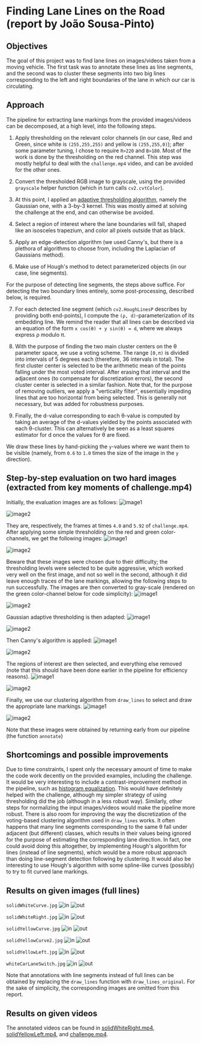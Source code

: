 # **Finding Lane Lines on the Road** (report by João Sousa-Pinto)

## Objectives

The goal of this project was to find lane lines on images/videos taken from a moving vehicle. The first task was to annotate these lines as line segments, and the second was to cluster these segments into two big lines corresponding to the left and right boundaries of the lane in which our car is circulating.

## Approach

The pipeline for extracting lane markings from the provided images/videos can be decomposed, at a high level, into the following steps.

1. Apply thresholding on the relevant color channels (in our case, Red and Green, since white is `(255,255,255)` and yellow is `(255,255,0)`); after some parameter tuning, I chose to require `R>220` and `B>180`. Most of the work is done by the thresholding on the red channel. This step was mostly helpful to deal with the `challenge.mp4` video, and can be avoided for the other ones.

2. Convert the thresholded RGB image to grayscale, using the provided `grayscale` helper function (which in turn calls `cv2.cvtColor`).

3. At this point, I applied an [adaptive thresholding algorithm](http://docs.opencv.org/3.2.0/d7/d4d/tutorial_py_thresholding.html), namely the Gaussian one, with a 3-by-3 kernel. This was mostly aimed at solving the challenge at the end,
and can otherwise be avoided.

4. Select a region of interest where the lane boundaries will fall, shaped like an isosceles trapezium, and color all pixels outside that as black.

5. Apply an edge-detection algorithm (we used Canny's, but there is a plethora of algorithms to choose from, including the Laplacian of Gaussians method).

6. Make use of Hough's method to detect parameterized objects (in our case, line segments).

For the purpose of detecting line segments, the steps above suffice. For detecting the two boundary lines entirely, some post-processing, described below, is required.

7. For each detected line segment (which `cv2.HoughLinesP` describes by providing both end-points), I compute the `(ρ, d)`-parameterization of its embedding line.
We remind the reader that all lines can be described via an equation of the form `x cos(θ) + y sin(θ) = d`,
where we always express ρ modulo π.

8. With the purpose of finding the two main cluster centers on the θ parameter space, we use a voting scheme. The range `[0,π)` is divided into intervals of
5 degrees each (therefore, 36 intervals in total). The first cluster center is selected to be the arithmetic mean of the points falling under the most voted interval.
After erasing that interval and the adjacent ones (to compensate for discretization errors), the second cluster center is selected in a similar fashion.
Note that, for the purpose of removing outliers, we apply a "verticality filter", essentially impeding lines that are too horizontal from being selected.
This is generally not necessary, but was added for robustness purposes.

9. Finally, the d-value corresponding to each θ-value is computed by taking an average of the d-values yielded by the points associated with each θ-cluster.
This can alternatively be seen as a least squares estimator for d once the values for θ are fixed.

We draw these lines by hand-picking the `y`-values where we want them to be visible (namely, from `0.6` to `1.0` times the size of the image in the `y` direction).

## Step-by-step evaluation on two hard images (extracted from key moments of challenge.mp4)

Initially, the evaluation images are as follows:
![image1](./report_images/1.jpg)

![image2](./report_images/2.jpg)


They are, respectively, the frames at times `4.0` and `5.92` of `challenge.mp4`.
After applying some simple thresholding on the red and green color-channels, we get the following images:
![image1](./report_images/1_thresholded.jpg)

![image2](./report_images/2_thresholded.jpg)


Beware that these images were chosen due to their difficulty; the thresholding levels were selected to be quite aggressive, which worked very well on the first image, and not so well in the second, although it did leave enough traces of the lane markings, allowing the following steps to run successfully.
The images are then converted to gray-scale (rendered on the green color-channel below for code simplicity):
![image1](./report_images/1_gray.jpg)

![image2](./report_images/2_gray.jpg)


Gaussian adaptive thresholding is then adapted:
![image1](./report_images/1_adaptively_thresholded.jpg)

![image2](./report_images/2_adaptively_thresholded.jpg)


Then Canny's algorithm is applied:
![image1](./report_images/1_edges.jpg)

![image2](./report_images/2_edges.jpg)


The regions of interest are then selected, and everything else removed (note that this should have been done earlier in the pipeline for efficiency reasons).
![image1](./report_images/1_masked.jpg)

![image2](./report_images/2_masked.jpg)


Finally, we use our clustering algorithm from `draw_lines` to select and draw the appropriate lane markings.
![image1](./report_images/1_final.jpg)

![image2](./report_images/2_final.jpg)


Note that these images were obtained by returning early from our pipeline (the function `annotate`)

## Shortcomings and possible improvements

Due to time constraints, I spent only the necessary amount of time to make the code work decently on the provided examples, including the challenge. It would be very interesting to include a contrast-improvement method in the pipeline, such as [histogram equalization](https://opencv-python-tutroals.readthedocs.io/en/latest/py_tutorials/py_imgproc/py_histograms/py_histogram_equalization/py_histogram_equalization.html). This would have definitely helped with the challenge, although my simpler strategy of using thresholding did the job (although in a less robust way). Similarly, other steps for normalizing the input images/videos would make the pipeline more robust.
There is also room for improving the way the discretization of the voting-based clustering algorithm used in `draw_lines` works. It often happens that many line segments corresponding to the same θ fall under adjacent (but different) classes, which results in their values being ignored for the purpose of estimating the corresponding lane direction.
In fact, one could avoid doing this altogether, by implementing Hough's algorithm for lines (instead of line segments), which would be a more robust approach than doing line-segment detection following by clustering.
It would also be interesting to use Hough's algorithm with some spline-like curves (possibly) to try to fit curved lane markings.

## Results on given images (full lines)
`solidWhiteCurve.jpg`
![in](./test_images/solidWhiteCurve.jpg)
![out](./test_images_output/solidWhiteCurve.jpg)

`solidWhiteRight.jpg`
![in](./test_images/solidWhiteRight.jpg)
![out](./test_images_output/solidWhiteRight.jpg)

`solidYellowCurve.jpg`
![in](./test_images/solidYellowCurve.jpg)
![out](./test_images_output/solidYellowCurve.jpg)

`solidYellowCurve2.jpg`
![in](./test_images/solidYellowCurve2.jpg)
![out](./test_images_output/solidYellowCurve2.jpg)

`solidYellowLeft.jpg`
![in](./test_images/solidYellowLeft.jpg)
![out](./test_images_output/solidYellowLeft.jpg)

`whiteCarLaneSwitch.jpg`
![in](./test_images/whiteCarLaneSwitch.jpg)
![out](./test_images_output/whiteCarLaneSwitch.jpg)

Note that annotations with line segments instead of full lines can be obtained by replacing the `draw_lines` function with `draw_lines_original`. For the sake of simplicity, the corresponding images are omitted from this report.

## Results on given videos

The annotated videos can be found in [solidWhiteRight.mp4](./test_videos_output/solidWhiteRight.mp4), [solidYellowLeft.mp4](./test_videos_output/solidYellowLeft.mp4), and [challenge.mp4](./test_videos_output/challenge.mp4).
